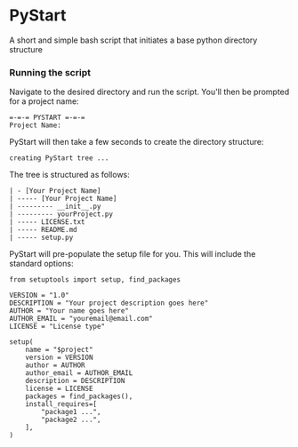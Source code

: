 # PyStart

A short and simple bash script that initiates a base python directory structure

###  Running the script

Navigate to the desired directory and run the script. You'll then be prompted for a project name:

```
=-=-= PYSTART =-=-=
Project Name: 
```

PyStart will then take a few seconds to create the directory structure:

```
creating PyStart tree ...
```

The tree is structured as follows:

```
| - [Your Project Name]
| ----- [Your Project Name]
| --------- __init__.py
| --------- yourProject.py
| ----- LICENSE.txt
| ----- README.md
| ----- setup.py
```

PyStart will pre-populate the setup file for you. This will include the standard options:

```
from setuptools import setup, find_packages

VERSION = "1.0"
DESCRIPTION = "Your project description goes here"
AUTHOR = "Your name goes here"
AUTHOR_EMAIL = "youremail@email.com"
LICENSE = "License type"

setup(
	name = "$project"
	version = VERSION
	author = AUTHOR
	author_email = AUTHOR_EMAIL
	description = DESCRIPTION
	license = LICENSE
	packages = find_packages(),
	install_requires=[
		"package1 ...",
		"package2 ...",
	],
)
```



